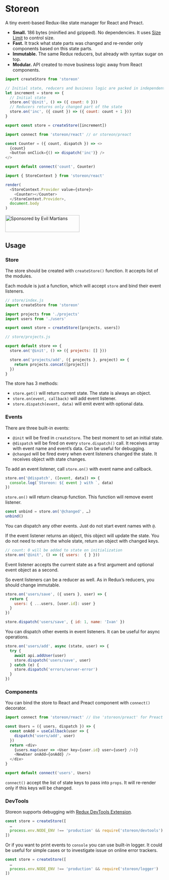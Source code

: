 # Storeon

A tiny event-based Redux-like state manager for React and Preact.

* **Small.** 186 bytes (minified and gzipped). No dependencies.
  It uses [Size Limit] to control size.
* **Fast.** It track what state parts was changed and re-render only components
  based on this state parts.
* **Immutable.** The same Redux reducers, but already with syntax sugar on top.
* **Modular.** API created to move business logic away from React components.

```js
import createStore from 'storeon'

// Initial state, reducers and business logic are packed in independent modules
let increment = store => {
  // Initial state
  store.on('@init', () => ({ count: 0 }))
  // Reducers returns only changed part of the state
  store.on('inc', ({ count }) => ({ count: count + 1 }))
}

export const store = createStore([increment])
```

```js
import connect from 'storeon/react' // or storeon/preact

const Counter = ({ count, dispatch }) => <>
  {count}
  <button onClick={() => dispatch('inc')} />
</>

export default connect('count', Counter)
```

```js
import { StoreContext } from 'storeon/react'

render(
  <StoreContext.Provider value={store}>
    <Counter></Counter>
  </StoreContext.Provider>,
  document.body
)
```

[Size Limit]: https://github.com/ai/size-limit

<a href="https://evilmartians.com/?utm_source=storeon">
  <img src="https://evilmartians.com/badges/sponsored-by-evil-martians.svg"
       alt="Sponsored by Evil Martians" width="236" height="54">
</a>


## Usage

### Store

The store should be created with `createStore()` function. It accepts list
of the modules.

Each module is just a function, which will accept `store`
and bind their event listeners.

```js
// store/index.js
import createStore from 'storeon'

import projects from './projects'
import users from './users'

export const store = createStore([projects, users])
```

```js
// store/projects.js

export default store => {
  store.on('@init', () => ({ projects: [] }))

  store.on('projects/add', ({ projects }, project) => {
    return projects.concat([project])
  })
}
```

The store has 3 methods:

* `store.get()` will return current state. The state is always an object.
* `store.on(event, callback)` will add event listener.
* `store.dispatch(event, data)` will emit event with optional data.


### Events

There are three built-in events:

* `@init` will be fired in `createStore`. The best moment to set an initial state.
* `@dispatch` will be fired on every `store.dispatch()` call.
  It receives array with event name and event’s data.
  Can be useful for debugging.
* `@changed` will be fired every when event listeners changed the state.
  It receives object with state changes.

To add an event listener, call `store.on()` with event name and callback.

```js
store.on('@dispatch', ([event, data]) => {
  console.log(`Storeon: ${ event } with `, data)
})
```

`store.on()` will return cleanup function. This function will remove
event listener.

```js
const unbind = store.on('@changed', …)
unbind()
```

You can dispatch any other events. Just do not start event names with `@`.

If the event listener returns an object, this object will update the state.
You do not need to return the whole state, return an object
with changed keys.

```js
// count: 0 will be added to state on initialization
store.on('@init', () => ({ users:  { } }))
```

Event listener accepts the current state as a first argument
and optional event object as a second.

So event listeners can be a reducer as well. As in Redux’s reducers,
you should change immutable.

```js
store.on('users/save', ({ users }, user) => {
  return {
    users: { ...users, [user.id]: user }
  }
})

store.dispatch('users/save', { id: 1, name: 'Ivan' })
```

You can dispatch other events in event listeners. It can be useful for async
operations.

```js
store.on('users/add', async (state, user) => {
  try {
    await api.addUser(user)
    store.dispatch('users/save', user)
  } catch (e) {
    store.dispatch('errors/server-error')
  }
})
```


### Components

You can bind the store to React and Preact component with `connect()` decorator.

```js
import connect from 'storeon/react' // Use 'storeon/preact' for Preact

const Users = ({ users, dispatch }) => {
  const onAdd = useCallback(user => {
    dispatch('users/add', user)
  })
  return <div>
    {users.map(user => <User key={user.id} user={user} />)}
    <NewUser onAdd={onAdd} />
  </div>
}

export default connect('users', Users)
```

`connect()` accept the list of state keys to pass into `props`.
It will re-render only if this keys will be changed.


### DevTools

Storeon supports debugging with [Redux DevTools Extension].

```js
const store = createStore([
  …
  process.env.NODE_ENV !== 'production' && require('storeon/devtools')
])
```

Or if you want to print events to `console` you can use built-in logger.
It could be useful for simple cases or to investigate issue
on online error trackers.

```js
const store = createStore([
  …
  process.env.NODE_ENV !== 'production' && require('storeon/logger')
])
```

[Redux DevTools Extension]: https://github.com/zalmoxisus/redux-devtools-extension
